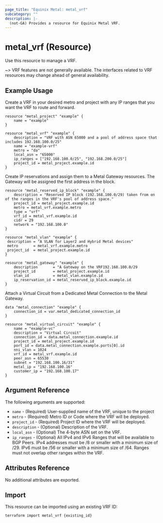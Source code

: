 ```yaml
---
page_title: "Equinix Metal: metal_vrf"
subcategory: ""
description: |-
  (not-GA) Provides a resource for Equinix Metal VRF.
---
```


# metal_vrf (Resource)

Use this resource to manage a VRF.

~> VRF features are not generally available. The interfaces related to VRF resources may change ahead of general availability.

## Example Usage

Create a VRF in your desired metro and project with any IP ranges that you want the VRF to route and forward.

```hcl
resource "metal_project" "example" {
    name = "example"
}

resource "metal_vrf" "example" {
    description = "VRF with ASN 65000 and a pool of address space that includes 192.168.100.0/25"
    name = "example-vrf"
    metro = "da"
    local_asn = "65000"
    ip_ranges = ["192.168.100.0/25", "192.168.200.0/25"]
    project_id = metal_project.example.id
}
```

Create IP reservations and assign them to a Metal Gateway resources. The Gateway will be assigned the first address in the block.

```hcl
resource "metal_reserved_ip_block" "example" {
    description = "Reserved IP block (192.168.100.0/29) taken from on of the ranges in the VRF's pool of address space."
    project_id = metal_project.example.id
    metro = metal_vrf.example.metro
    type = "vrf"
    vrf_id = metal_vrf.example.id
    cidr = 29
    network = "192.168.100.0"
}

resource "metal_vlan" "example" {
 description = "A VLAN for Layer2 and Hybrid Metal devices"
 metro       = metal_vrf.example.metro
 project_id  = metal_project.example.id
}

resource "metal_gateway" "example" {
    description       = "A Gateway on the VRF192.168.100.0/29
    project_id        = metal_project.example.id
    vlan_id           = metal_vlan.example.id
    ip_reservation_id = metal_reserved_ip_block.example.id
}
```

Attach a Virtual Circuit from a Dedicated Metal Connection to the Metal Gateway.

```hcl
data "metal_connection" "example" {
    connection_id = var.metal_dedicated_connection_id
}

resource "metal_virtual_circuit" "example" {
    name = "example-vc"
    description = "Virtual Circuit"
    connection_id = data.metal_connection.example.id
    project_id = metal_project.example.id
    port_id = data.metal_connection.example.ports[0].id
    nni_vlan = 1024
    vrf_id = metal_vrf.example.id
    peer_asn = 65530
    subnet = "192.168.100.16/31"
    metal_ip = "192.168.100.16"
    customer_ip = "192.168.100.17"
}
```

## Argument Reference

The following arguments are supported:

* `name` - (Required) User-supplied name of the VRF, unique to the project
* `metro` - (Required) Metro ID or Code where the VRF will be deployed.
* `project_id` - (Required) Project ID where the VRF will be deployed.
* `description` - (Optional) Description of the VRF.
* `local_asn` - (Optional) The 4-byte ASN set on the VRF.
* `ip_ranges` - (Optional) All IPv4 and IPv6 Ranges that will be available to BGP Peers. IPv4 addresses must be /8 or smaller with a minimum size of /29. IPv6 must be /56 or smaller with a minimum size of /64. Ranges must not overlap other ranges within the VRF.

## Attributes Reference

No additional attributes are exported.

## Import

This resource can be imported using an existing VRF ID:

```sh
terraform import metal_vrf {existing_id}
```
